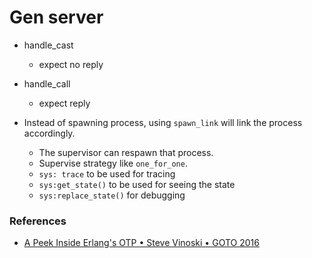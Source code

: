 
# Gen server

- handle_cast
    - expect no reply
- handle_call
    - expect reply

- Instead of spawning process, using `spawn_link` will link the process accordingly.
    - The supervisor can respawn that process.
    - Supervise strategy like `one_for_one`.
    - `sys: trace` to be used for tracing
    - `sys:get_state()` to be used for seeing the state
    - `sys:replace_state()` for debugging

### References
- [A Peek Inside Erlang's OTP • Steve Vinoski • GOTO 2016](https://www.youtube.com/watch?v=PkHZPTn1brc)